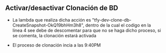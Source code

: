 ## Activar/desactivar Clonación de BD
- La lambda que realiza dicha acción es "tfy-dev-clone-db-CreateSnapshot-OkQ19bhHm3h8", dentro de la cual el codigo en la linea 4 see debe de descomentar para que no se haga dicho proceso, si se comenta, la clonación estará activada

- El proceso de clonación incia a las 9:40PM